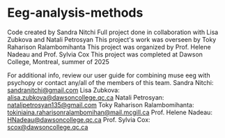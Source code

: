 # Eeg-analysis-methods

Code created by Sandra Nitchi
Full project done in collaboration with Lisa Zubkova and Natali Petrosyan
This project's work was overseen by Toky Raharison Ralambomihanta
This project was organized by Prof. Helene Nadeau and Prof. Sylvia Cox
This project was completed at Dawson College, Montreal, summer of 2025

For additional info, review our user guide for combining muse eeg with psychopy or contact any/all of the members of this team.
Sandra Nitchi: sandranitchi@gmail.com
Lisa Zubkova: alisa.zubkova@dawsoncollege.qc.ca
Natali Petrosyan: natalipetrosyan135@gmail.com
Toky Raharison Ralambomihanta: tokiniaina.raharisonralambomihan@mail.mcgill.ca
Prof. Helene Nadeau: HNadeau@dawsoncollege.qc.ca
Prof. Sylvia Cox: scox@dawsoncollege.qc.ca
